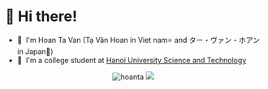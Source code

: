 
# 👋 Hi there!

* 🌱 &nbsp;I'm Hoan Ta Van (Tạ Văn Hoan in Viet nam:star: and ター・ヴァン・ホアン in Japan:japan:)
* 🏫 &nbsp;I'm a college student at [Hanoi University Science and Technology](https://www.hust.edu.vn/web/vi/home)
 <p align="center">
  <img src ="https://github-readme-stats.vercel.app/api?username=HoanTV197&show_icons=true&locale=en" alt="hoanta">
  <img src ="https://github-readme-stats.vercel.app/api/top-langs/?username=HoanTV197&layout=compact&hide_border=true&langs_count=10&hide=jupyter%20notebook,css,html,matlab,scss,less">
</p>

